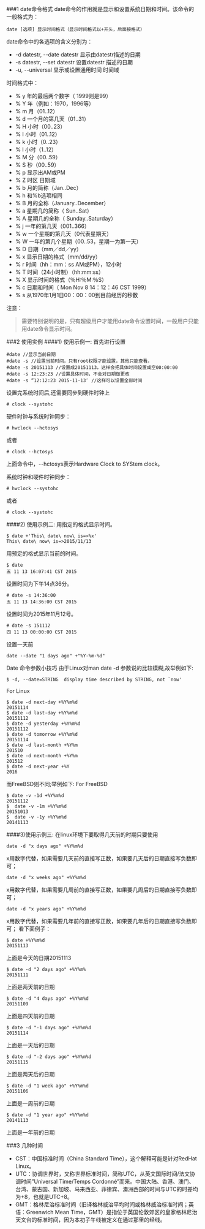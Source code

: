 ###1 date命令格式
date命令的作用就是显示和设置系统日期和时间。该命令的一般格式为： 

```
date [选项] 显示时间格式（显示时间格式以+开头，后面接格式）
```

date命令中的各选项的含义分别为：

* -d datestr, --date datestr 显示由datestr描述的日期 
* -s datestr, --set datestr 设置datestr 描述的日期 
* -u, --universal 显示或设置通用时间 时间域 

时间格式中：

* % y 年的最后两个数字（ 1999则是99） 
* % Y 年（例如：1970，1996等）
* % m 月（01..12） 
* % d 一个月的第几天（01..31） 
* % H 小时（00..23） 
* % I 小时（01..12） 
* % k 小时（0..23） 
* % l 小时（1..12） 
* % M 分（00..59） 
* % S 秒（00..59） 
* % p 显示出AM或PM 
* % Z 时区 日期域 
* % b 月的简称（Jan..Dec） 
* % h 和%b选项相同 
* % B 月的全称（January..December） 
* % a 星期几的简称（ Sun..Sat） 
* % A 星期几的全称（ Sunday..Saturday） 
* % j 一年的第几天（001..366） 
* % w 一个星期的第几天（0代表星期天） 
* % W 一年的第几个星期（00..53，星期一为第一天） 
* % D 日期（mm／dd／yy） 
* % x 显示日期的格式（mm/dd/yy）
* % r 时间（hh：mm：ss AM或PM），12小时 
* % T 时间（24小时制）（hh:mm:ss） 
* % X 显示时间的格式（％H:％M:％S） 
* % c 日期和时间（ Mon Nov 8 14：12：46 CST 1999） 
* % s 从1970年1月1日00：00：00到目前经历的秒数 
 
注意：

> 需要特别说明的是，只有超级用户才能用date命令设置时间，一般用户只能用date命令显示时间。

###2 使用实例
####1) 使用示例一:
首先进行设置

```
#date //显示当前日期
#date -s //设置当前时间，只有root权限才能设置，其他只能查看。
#date -s 20151113 //设置成20151113，这样会把具体时间设置成空00:00:00
#date -s 12:23:23 //设置具体时间，不会对日期做更改
#date -s “12:12:23 2015-11-13″ //这样可以设置全部时间
```

设置完系统时间后,还需要同步到硬件时钟上
```
# clock --systohc
```
硬件时钟与系统时钟同步：
```
# hwclock --hctosys
```
或者
```
# clock --hctosys
```
上面命令中，--hctosys表示Hardware Clock to SYStem clock。

系统时钟和硬件时钟同步：
```
# hwclock --systohc
```
或者
```
# clock --systohc
```
####2) 使用示例二:
用指定的格式显示时间。 

```
$ date +'This\ date\ now\ is=>%x'
This\ date\ now\ is=>2015/11/13
```

用预定的格式显示当前的时间。 

```
$ date
五 11 13 16:07:41 CST 2015 
```

设置时间为下午14点36分。 

```
# date -s 14:36:00 
五 11 13 14:36:00 CST 2015
```

设置时间为2015年11月12号。 

```
# date -s 151112 
四 11 13 00:00:00 CST 2015 
```

设置一天前
```
date --date "1 days ago" +"%Y-%m-%d"
```

Date 命令参数小技巧
由于Linux对man date -d 参数说的比较模糊,故举例如下:

```
$ -d, --date=STRING  display time described by STRING, not `now'
```

For Linux
```
$ date -d next-day +%Y%m%d
20151114
$ date -d last-day +%Y%m%d
20151112
$ date -d yesterday +%Y%m%d
20151112
$ date -d tomorrow +%Y%m%d
20151114
$ date -d last-month +%Y%m
201510
$ date -d next-month +%Y%m
201512
$ date -d next-year +%Y
2016
```
而FreeBSD则不同;举例如下:
For FreeBSD
```
$ date -v -1d +%Y%m%d
20151112
$  date -v -1m +%Y%m%d 
20151013
$  date -v -1y +%Y%m%d 
20141113
```
####3)使用示例三:
在linux环境下要取得几天前的时期只要使用

```
date -d "x days ago" +%Y%m%d
```

x用数字代替，如果需要几天前的直接写正数，如果要几天后的日期直接写负数即可；

```
date -d "x weeks ago" +%Y%m%d
```

x用数字代替，如果需要几周前的直接写正数，如果要几周后的日期直接写负数即可；

```
date -d "x years ago" +%Y%m%d
```

x用数字代替，如果需要几年前的直接写正数，如果要几年后的日期直接写负数即可；
看下面例子：

```
$ date +%Y%m%d
20151113
```

上面是今天的日期20151113

```
$ date -d "2 days ago" +%Y%m%
20151111
``` 

上面是两天前的日期

```
$ date -d "4 days ago" +%Y%m%d 
20151109
```

上面是四天前的日期

```
$ date -d "-1 days ago" +%Y%m%d
20151114
```

上面是一天后的日期

```
$ date -d "-2 days ago" +%Y%m%d 
20151115
```

上面是两天后的日期

```
$ date -d "1 week ago" +%Y%m%d
20151106
```

上面是一周前的日期

```
$ date -d "1 year ago" +%Y%m%d
20141113
```

上面是一年前的日期

###3 几种时间
* CST：中国标准时间（China Standard Time），这个解释可能是针对RedHat Linux。
* UTC：协调世界时，又称世界标准时间，简称UTC，从英文国际时间/法文协调时间”Universal Time/Temps Cordonn&eacute;”而来。中国大陆、香港、澳门、台湾、蒙古国、新加坡、马来西亚、菲律宾、澳洲西部的时间与UTC的时差均为+8，也就是UTC+8。
* GMT：格林尼治标准时间（旧译格林威治平均时间或格林威治标准时间；英语：Greenwich Mean Time，GMT）是指位于英国伦敦郊区的皇家格林尼治天文台的标准时间，因为本初子午线被定义在通过那里的经线。
